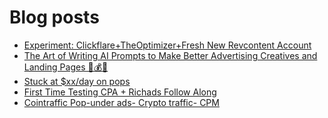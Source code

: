 # Blog posts
<!-- BLOG-POST-LIST:START -->
- [Experiment: Clickflare+TheOptimizer+Fresh New Revcontent Account](https://afflift.com/f/threads/experiment-clickflare-theoptimizer-fresh-new-revcontent-account.10545/)
- [The Art of Writing AI Prompts to Make Better Advertising Creatives and Landing Pages 🚀💰🤖](https://afflift.com/f/threads/the-art-of-writing-ai-prompts-to-make-better-advertising-creatives-and-landing-pages-%F0%9F%9A%80%F0%9F%92%B0%F0%9F%A4%96.10728/)
- [Stuck at $xx/day on pops](https://afflift.com/f/threads/stuck-at-xx-day-on-pops.10729/)
- [First Time Testing CPA + Richads Follow Along](https://afflift.com/f/threads/first-time-testing-cpa-richads-follow-along.10692/)
- [Cointraffic Pop-under ads- Crypto traffic- CPM](https://afflift.com/f/threads/cointraffic-pop-under-ads-crypto-traffic-cpm.10732/)
<!-- BLOG-POST-LIST:END -->
